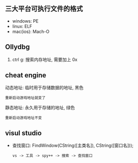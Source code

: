 

## 三大平台可执行文件的格式

- windows: PE
- linux: ELF
- mac(ios): Mach-O

## Ollydbg

1. ctrl g: 搜索内存地址, 需要加上 0x

## cheat engine

动态地址: 临时用于存储数据的地址, 黑色

    重新启动游戏地址就变了

静态地址: 永久用于存储的地址, 绿色

    重新启动游戏地址不变

## visul studio

- 查找窗口: FindWindow(CString([主类名]), CString([窗口名]));
    
    `vs -> 工具 -> spy++ -> 搜索 -> 查找窗口`
